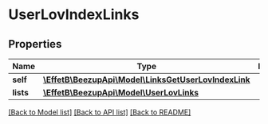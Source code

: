 # UserLovIndexLinks

## Properties
Name | Type | Description | Notes
------------ | ------------- | ------------- | -------------
**self** | [**\EffetB\BeezupApi\Model\LinksGetUserLovIndexLink**](LinksGetUserLovIndexLink.md) |  | [optional] 
**lists** | [**\EffetB\BeezupApi\Model\UserLovLinks**](UserLovLinks.md) |  | [optional] 

[[Back to Model list]](../README.md#documentation-for-models) [[Back to API list]](../README.md#documentation-for-api-endpoints) [[Back to README]](../README.md)


